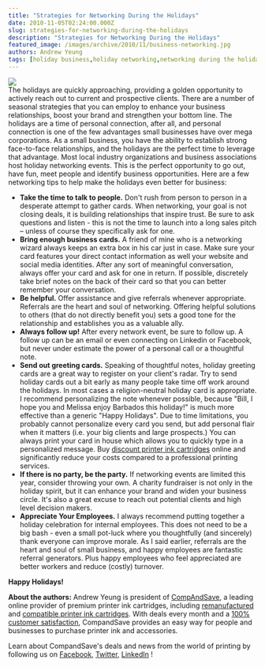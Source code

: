 ```yaml
---
title: "Strategies for Networking During the Holidays"
date: 2010-11-05T02:24:00.000Z
slug: strategies-for-networking-during-the-holidays
description: "Strategies for Networking During the Holidays"
featured_image: /images/archive/2010/11/business-networking.jpg
authors: Andrew Yeung
tags: [holiday business,holiday networking,networking during the holidays,networking tops]
---
```


[![](/blog/images/business-networking.jpg)](/blog/images/business-networking.jpg)  
The holidays are quickly approaching, providing a golden opportunity to actively reach out to current and prospective clients. There are a number of seasonal strategies that you can employ to enhance your business relationships, boost your brand and strengthen your bottom line. The holidays are a time of personal connection, after all, and personal connection is one of the few advantages small businesses have over mega corporations. As a small business, you have the ability to establish strong face-to-face relationships, and the holidays are the perfect time to leverage that advantage. Most local industry organizations and business associations host holiday networking events. This is the perfect opportunity to go out, have fun, meet people and identify business opportunities. Here are a few networking tips to help make the holidays even better for business:

* **Take the time to talk to people.** Don't rush from person to person in a desperate attempt to gather cards. When networking, your goal is not closing deals, it is building relationships that inspire trust. Be sure to ask questions and listen - this is not the time to launch into a long sales pitch – unless of course they specifically ask for one.
* **Bring enough business cards.** A friend of mine who is a networking wizard always keeps an extra box in his car just in case. Make sure your card features your direct contact information as well your website and social media identities. After any sort of meaningful conversation, always offer your card and ask for one in return. If possible, discretely take brief notes on the back of their card so that you can better remember your conversation.
* **Be helpful.** Offer assistance and give referrals whenever appropriate. Referrals are the heart and soul of networking. Offering helpful solutions to others (that do not directly benefit you) sets a good tone for the relationship and establishes you as a valuable ally.
* **Always follow up!** After every network event, be sure to follow up. A follow up can be an email or even connecting on Linkedin or Facebook, but never under estimate the power of a personal call or a thoughtful note.
* **Send out greeting cards.** Speaking of thoughtful notes, holiday greeting cards are a great way to register on your client's radar. Try to send holiday cards out a bit early as many people take time off work around the holidays. In most cases a religion-neutral holiday card is appropriate. I recommend personalizing the note whenever possible, because "Bill, I hope you and Melissa enjoy Barbados this holiday!" is much more effective than a generic "Happy Holidays". Due to time limitations, you probably cannot personalize every card you send, but add personal flair when it matters (i.e. your big clients and large prospects.) You can always print your card in house which allows you to quickly type in a personalized message. Buy [discount printer ink cartridges](https://www.compandsave.com/) online and significantly reduce your costs compared to a professional printing services.
* **If there is no party, be the party.** If networking events are limited this year, consider throwing your own. A charity fundraiser is not only in the holiday spirit, but it can enhance your brand and widen your business circle. It's also a great excuse to reach out potential clients and high level decision makers.
* **Appreciate Your Employees.** I always recommend putting together a holiday celebration for internal employees. This does not need to be a big bash - even a small pot-luck where you thoughtfully (and sincerely) thank everyone can improve morale. As I said earlier, referrals are the heart and soul of small business, and happy employees are fantastic referral generators. Plus happy employees who feel appreciated are better workers and reduce (costly) turnover.

**Happy Holidays!**

  
**About the authors:** Andrew Yeung is president of [CompAndSave](https://www.compandsave.com/), a leading online provider of premium printer ink cartridges, including [remanufactured](https://www.compandsave.com/help) and [compatible printer ink cartridges](https://www.compandsave.com/help). With deals every month and a [100% customer satisfaction](https://www.compandsave.com/help), CompandSave provides an easy way for people and businesses to purchase printer ink and accessories.

Learn about CompandSave's deals and news from the world of printing by following us on [Facebook](https://www.facebook.com/compandsave.ink), [Twitter](https://twitter.com/compandsave), [LinkedIn](https://www.linkedin.com) !